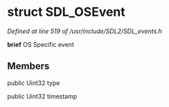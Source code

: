 # struct SDL_OSEvent

*Defined at line 519 of /usr/include/SDL2/SDL_events.h*



**brief** OS Specific event



## Members

public Uint32 type

public Uint32 timestamp



